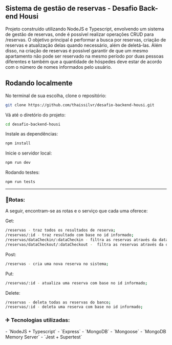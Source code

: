 <h2>Sistema de gestão de reservas - Desafio Back-end Housi</h2>

Projeto construído utilizando NodeJS e Typescript, envolvendo um sistema de gestão de reservas, onde é possível realizar operações CRUD para /reservas. O objetivo principal é performar a busca por reservas, criação de reservas e atualização delas quando necessário, além de deletá-las.
Além disso, na criação de reservas é possível garantir de que um mesmo apartamento não pode ser reservado na mesmo período por duas pessoas diferentes e também que a quantidade de hóspedes deve estar de acordo com o número de nomes informados pelo usuário.

## Rodando localmente

No terminal de sua escolha, clone o repositório:

```bash
git clone https://github.com/thaissilvr/desafio-backend-housi.git
```

Vá até o diretório do projeto:

```bash
cd desafio-backend-housi
```

Instale as dependências:

```bash
npm install
```

Inicie o servidor local:

```bash
npm run dev
```
Rodando testes:

```bash
npm run tests
```
---
<h3>🏁Rotas:</h3>

A seguir, encontram-se as rotas e o serviço que cada uma oferece:

Get:
```bash
/reservas - traz todos os resultados de reserva;
/reservas/:id - traz resultado com base no id informado;
/reservas/dataCheckin/:dataCheckin - filtra as reservas através da data de check-in
/reservas/dataCheckout/:dataCheckout -  filtra as reservas através da data de check-out
```
Post:
```bash
/reservas - cria uma nova reserva no sistema;
```
Put:
```bash
/reservas/:id - atualiza uma reserva com base no id informado;
```
Delete:
```bash
/reservas - deleta todas as reservas do banco;
/reservas/:id - deleta uma reserva com base no id informado;
```

<h3>✈ Tecnologias utilizadas:</h3>
- `NodeJS + Typescript`
- `Express`
- `MongoDB`
- `Mongoose`
- `MongoDB Memory Server`
- `Jest + Supertest`



